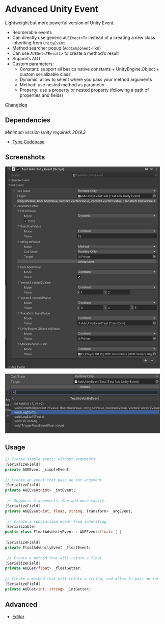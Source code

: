 

# Advanced Unity Event

Lightweight but more powerful version of Unity Event.

- Reorderable events
- Can directly use generic `AUEEvent<T>` instead of a creating a new class inheriting from `UnityEvent`
- Method searcher popup (`AddComponent`-like)
- Can use `AUEGet<TResult>` to create a method's result
- Supports AOT
- Custom parameters:
  - Constant: support all basics native constants + UnityEngine.Object + custom serializable class
  - Dynamic: allow to select where you pass your method arguments
  - Method: use nested method as parameter
  - Property: use a property or nested property (following a path of properties and fields)

[Changelog](Documentation~/Changelog.md)

## Dependencies

*Minimum version Unity required: 2019.3*

- [Type Codebase](https://gitea.apperture.fr:3062/Apperture/type-codebase)

## Screenshots

![](Documentation~/Resources/Constants.jpg)

![](Documentation~/Resources/MethodSearcher.jpg)



## Usage

```csharp
// Create simple event, without arguments
[SerializeField]
private AUEEvent _simpleEvent;

// Create an event that pass an int argument
[SerializeField]
private AUEEvent<int> _intEvent;

 // Supports 4 arguments. Can add more easily.
[SerializeField]
private AUEEvent<int, float, string, Transform> _argEvent;

 // Create a specialized event from inheriting
[Serializable]
public class FloatAdvUnityEvent : AUEEvent<float> { }

[SerializeField]
private FloatAdvUnityEvent _floatEvent;

 // Create a method that will return a float
[SerializeField]
private AUEGet<float> _floatGetter;

// Create a method that will return a string, and allow to pass an int argument.
[SerializeField]
private AUEGet<int, string> _intGetter; 
```

## Advanced

- [Editor](Documentation~/Editor.md)